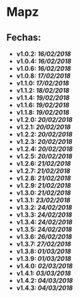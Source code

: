 # Mapz

## Fechas:

* __v1.0.2: _16/02/2018___
* __v1.0.4: _16/02/2018___
* __v1.0.6: _16/02/2018___
* __v1.0.8: _17/02/2018___
* __v1.1.0: _17/02/2018___
* __v1.1.2: _18/02/2018___
* __v1.1.4: _19/02/2018___
* __v1.1.6: _19/02/2018___
* __v1.1.8: _19/02/2018___
* __v1.2.0: _20/02/2018___
* __v1.2.1: _20/02/2018___
* __v1.2.2: _20/02/2018___
* __v1.2.3: _20/02/2018___
* __v1.2.4: _20/02/2018___
* __v1.2.5: _20/02/2018___
* __v1.2.6: _21/02/2018___
* __v1.2.7: _21/02/2018___
* __v1.2.8: _21/02/2018___
* __v1.2.9: _21/02/2018___
* __v1.3.0: _21/02/2018___
* __v1.3.1: _23/02/2018___
* __v1.3.2: _24/02/2018___
* __v1.3.3: _24/02/2018___
* __v1.3.4: _24/02/2018___
* __v1.3.5: _24/02/2018___
* __v1.3.6: _26/02/2018___
* __v1.3.7: _27/02/2018___
* __v1.3.8: _01/03/2018___
* __v1.3.9: _01/03/2018___
* __v1.4.0: _02/03/2018___
* __v1.4.1: _03/03/2018___
* __v1.4.2: _04/03/2018___
* __v1.4.3: _04/03/2018___
